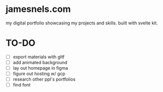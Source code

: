 # jamesnels.com

my digital portfolio showcasing my projects and skills. built with svelte kit.

# TO-DO

- [ ] export materials with gltf
- [ ] add animated background
- [ ] lay out homepage in figma
- [ ] figure out hosting w/ gcp
- [ ] research other ppl's portfolios
- [ ] find font
